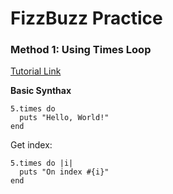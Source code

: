 # FizzBuzz Practice

### Method 1: Using Times Loop
[Tutorial Link](https://www.theodinproject.com/courses/ruby-programming/lessons/loops#times-loop)

**Basic Synthax**

    5.times do
      puts "Hello, World!"
    end

Get index:

    5.times do |i|
      puts "On index #{i}"
    end
